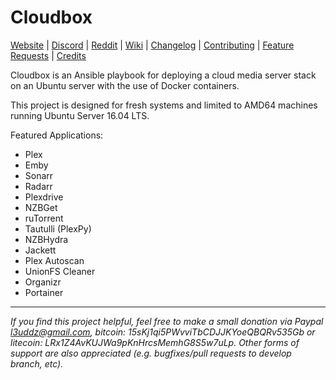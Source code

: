 # Cloudbox

[Website](https://cloudbox.rocks) |
[Discord](https://discord.gg/xmNYmSJ) |
[Reddit](https://reddit.com/r/Cloudbox) |
[Wiki](https://github.com/Cloudbox/Cloudbox/wiki) |
[Changelog](CHANGELOG.md) |
[Contributing](CONTRIBUTING.md) |
[Feature Requests](http://feathub.com/Cloudbox/Cloudbox) |
[Credits](CREDITS.md)

Cloudbox is an Ansible playbook for deploying a cloud media server stack on an Ubuntu server with the use of Docker containers.

This project is designed for fresh systems and limited to AMD64 machines running Ubuntu Server 16.04 LTS.


Featured Applications:
- Plex
- Emby
- Sonarr
- Radarr
- Plexdrive
- NZBGet
- ruTorrent
- Tautulli (PlexPy)
- NZBHydra
- Jackett
- Plex Autoscan
- UnionFS Cleaner
- Organizr
- Portainer




***

_If you find this project helpful, feel free to make a small donation via Paypal [l3uddz@gmail.com](https://www.paypal.me/l3uddz), bitcoin: 15sKj1qi5PWvviTbCDJJKYoeQBQRv535Gb or litecoin: LRx1Z4AvKUJWa9pKnHrcsMemhG8S5w7uLp. Other forms of support are also appreciated (e.g. bugfixes/pull requests to develop branch, etc)._
